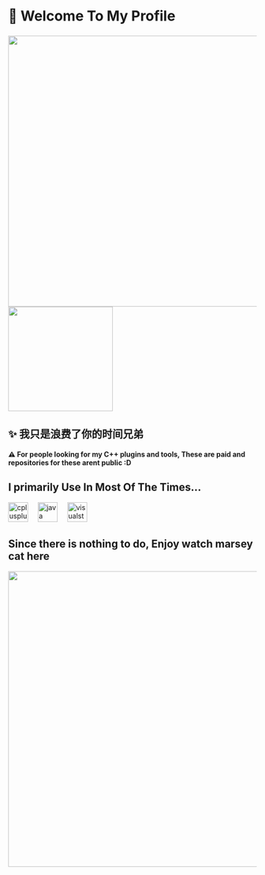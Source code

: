 <h1 align="left">👋 Welcome To My Profile</h1>

###

<img src="https://github.com/user-attachments/assets/0603cfb7-c127-4747-8627-30d54a36ba4d" width="550">
<img src="https://github.com/user-attachments/assets/7c2f07e9-fdf3-407a-9bf8-300f937084e0" width="212">

###
<h2 align="left">✨‎ 我只是浪费了你的时间兄弟</h2>

<h4 align="left">⚠️‎ For people looking for my C++ plugins and tools, These are paid and repositories for these arent public :D</h4>



<h2 align="left">I primarily Use In Most Of The Times...</h2>


<div align="left">
  <img src="https://cdn.jsdelivr.net/gh/devicons/devicon/icons/cplusplus/cplusplus-original.svg" height="40" alt="cplusplus logo"  />
  <img width="12" />
  <img src="https://cdn.jsdelivr.net/gh/devicons/devicon/icons/java/java-original.svg" height="40" alt="java logo"  />
  <img width="12" />
  <img src="https://cdn.jsdelivr.net/gh/devicons/devicon/icons/visualstudio/visualstudio-plain.svg" height="40" alt="visualstudio logo"  />
</div>

###

<h2 align="left">Since there is nothing to do, Enjoy watch marsey cat here</h2>
<img src="https://github.com/user-attachments/assets/4ef2127b-0c01-4de1-a48d-2060f68637fa" width="600">

